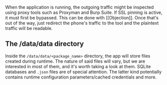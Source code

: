When the application is running, the outgoing traffic might be inspected using proxy tools such as Proxyman and Burp Suite. If SSL pinning is active, it must first be bypassed. This can be done with [[Objection]]. Once that's out of the way, just redirect the phone's traffic to the tool and the plaintext traffic will be readable.

## The /data/data directory

Inside the `/data/data/<package_name>` directory, the app will store files created during runtime. The nature of said files will vary, but we are interested in most of them, and it's worth taking a look at them. SQLite databases and `.json` files are of special attention. The latter kind potentially contains runtime configuration parameters/cached credentials and more.